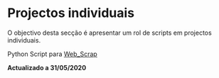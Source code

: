 # Projectos individuais

O objectivo desta secção é apresentar um rol de scripts em projectos individuais.

Python Script para [Web_Scrap](projectos/Web_Scrapper_DGS.py)

**Actualizado a 31/05/2020**
